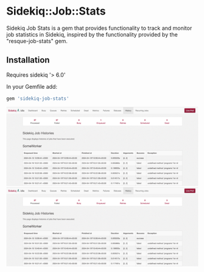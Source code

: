 # Sidekiq::Job::Stats
Sidekiq Job Stats is a gem that provides functionality to track and monitor job statistics in Sidekiq, inspired by the functionality provided by the "resque-job-stats" gem.


## Installation

Requires sidekiq '> 6.0'

In your Gemfile add:

```ruby
gem 'sidekiq-job-stats'
```

<img src="https://github.com/sliusar-ihor/sidekiq-job-stats/blob/main/examples/1.png" style="max-width: 100%;">
<img src="https://github.com/sliusar-ihor/sidekiq-job-stats/blob/main/examples/1.png" style="max-width: 100%;">


